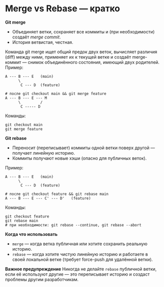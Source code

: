 # Merge vs Rebase — кратко

**Git merge**
- Объединяет ветки, сохраняет все коммиты и (при необходимости) создаёт *merge commit*.
- История ветвистая, честная.

Команда git merge ищет общий предок двух веток, вычисляет различия (diff) между ними, применяет их к текущей ветке и создаёт merge-коммит — снимок объединённого состояния, имеющий двух родителей.
Пример:
```
A --- B --- E   (main)
      \ 
       C --- D  (feature)

# после git checkout main && git merge feature
A --- B --- E --- M
      \         /
       C ----- D
```

Команды:
```
git checkout main
git merge feature
```

**Git rebase**
- Переносит (переписывает) коммиты одной ветки поверх другой — получает линейную историю.
- Коммиты получают новые хэши (опасно для публичных веток).

Пример:
```
A --- B --- E   (main)
      \ 
       C --- D  (feature)

# после git checkout feature && git rebase main
A --- B --- E --- C' --- D'   (feature)
```

Команды:
```
git checkout feature
git rebase main
# при необходимости: git rebase --continue, git rebase --abort
```

**Когда что использовать**
- `merge` — когда ветка публичная или хотите сохранить реальную историю.
- `rebase` — когда хотите чистую линейную историю и работаете в своей локальной ветке (требует force-push для удалённой ветки).

**Важное предупреждение**
Никогда не делайте `rebase` публичной ветки, если её используют другие — это переписывает историю и создаст проблемы другим разработчикам.
